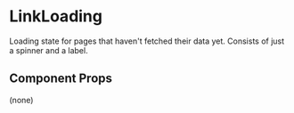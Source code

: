 # LinkLoading

Loading state for pages that haven't fetched their data yet. Consists of just a spinner and a label.

## Component Props
(none)
